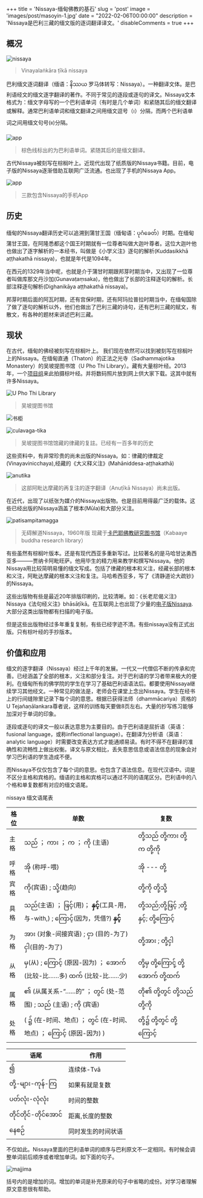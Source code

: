 +++
title = 'Nissaya-缅甸佛教的基石'
slug = 'post'
image = 'images/post/masoyin-1.jpg'
date = "2022-02-06T00:00:00"
description = 'Nissaya是巴利三藏的缅文版的逐词翻译译文。'
disableComments = true
+++
## 概况

![nissaya](../../images/vinayalankara-nissaya.jpg)
>Vinayalaṅkāra ṭīkā nissaya

巴利缅文逐词翻译（缅语：နိဿယ 罗马体转写：Nissaya）。一种翻译文体。是巴利语经文的缅文逐字翻译的著作。不同于常见的逐段或逐句的译文。Nissaya文本格式为：缅文字母写的一个巴利语单词（有时是几个单词）和紧随其后的缅文翻译或解释。通常巴利语单词和缅文翻译之间用缅文逗号（၊）分隔，而两个巴利语单词之间用缅文句号(။)分隔。

![app](../../images/sample.jpg)

>棕色线标出的为巴利语单词。紧随其后的是缅文翻译。

古代Nissaya被刻写在棕榈叶上。近现代出现了纸质版的Nissaya书籍。目前，电子版的Nissaya逐渐借助互联网广泛流通。也出现了手机的Nissaya App。

![app](../../images/nissaya-app.jpg)
>三款包含Nissaya的手机App

## 历史

缅甸的Nissaya翻译历史可以追溯到蒲甘王国（缅甸语：ပုဂံခေတ်）时期。在缅甸蒲甘王国，在阿隆悉都这个国王时期就有一位尊者叫做大迦叶尊者。这位大迦叶他也做出了逐字解析的一本经书，叫做是《小学义注》逐句的解析(Kuddasikkhā aṭṭhakathā nissaya)，也就是年代是1094年。

在西元的1329年当中呢，也就是介于蒲甘时期跟邦芽时期当中，又出现了一位尊者叫做库那文丹沙加(Gunavaṭaṃsaka)，他也做出了长部的注释逐句的解析。长部注释逐句解析(Dighanikāya aṭṭhakathā nissaya)。

邦芽时期后面的阿瓦时期，还有宫保时期，还有阿玛拉普拉时期当中，在缅甸国除了做了逐句的解析以外，他们也做出了巴利三藏的诗句，还有巴利三藏的赋文，有散文，有各种的题材来讲述巴利三藏。



## 现状

在古代，缅甸的佛经被刻写在棕榈叶上。
我们现在依然可以找到被刻写在棕榈叶上的Nissaya。在缅甸直通（Thaton）的正法之光寺（Sadhamma­jotika Monastery）的吴坡提图书馆（U Pho Thi Library）。藏有大量棕叶经。2013年，一个[项目组](https://mmdl.utoronto.ca/about/the-project-to-digitize/)来此拍摄棕叶经。并将数码照片放到网上供大家下载。这其中就有许多Nissaya。

![U Pho Thi Library](../../images/1-UPhoThi-1024x768.jpg)
>吴坡提图书馆

![书柜](../../images/2-ms-cabinet-e1511321950399-768x1024.jpg)


![culavaga-tika](../../images/culavaga-tika.jpg)
>吴坡提图书馆馆藏的律藏的复註。已经有一百多年的历史

这些资料中，有非常珍贵的尚未出版的Nissaya。如：律藏的律裁定(Vinayavinicchaya),经藏的《大义释义注》(Mahāniddesa-aṭṭhakathā)

![anutika](../../images/anutika-1.jpg)
>这部阿毗达摩藏的再复注的逐字翻译（Anuṭīkā Nissaya）尚未出版。

在近代，出现了以纸张为媒介的Nissaya出版物。也是目前用得最广泛的载体。这些已经出版的Nissaya涵盖了根本(Mūla)和大部分义注。

![patisampitamagga](../../images/patisampitamagga.jpg)
>无碍解道Nissaya，1960年版 现藏于[卡巴耶佛教研究图书馆](http://www.kbrl.gov.mm/)（Kabaaye buddha research library）

有些虽然有棕榈叶版本。还是有现代西亚多重新写过。比较著名的是马哈甘达勇西亚多———贾纳卡阿毗旺萨。他用毕生的精力用来教学和撰写Nissaya。他的Nissaya用比较简明易懂的缅文写成。包括了律藏的根本和义注，经藏长部的根本和义注，阿毗达摩藏的根本义注和复注。马哈希西亚多，写了《清静道论大疏钞》的Nissaya。

这些出版物有些是最近20年排版印刷的，比较清晰。如：《长老尼偈义注》Nissaya《法句经义注》bhāsāṭīkā。在互联网上也出现了少量的[电子版Nissaya](https://palimyanmarpitaka.blogspot.com/2021/05/blog-post_36.html). 大部分这类出版物都有扫描的电子版。

但是这些出版物经过多年重复复制，有些已经字迹不清。有些nissaya没有正式出版。只有棕叶经的手抄版本。

## 价值和应用

缅文的逐字翻译（Nissaya）经过上千年的发展。一代又一代僧侣不断的传承和完善。已经涵盖了全部的根本，义注和部分复注。对于巴利语的学习者带来极大的便利。在缅甸所有的佛学院的学生在学习了基础巴利语语法后。都要使用Nissaya继续学习其他经文。一种常见的做法是，老师会在课堂上念出Nissaya。学生在经书上的行间缝隙里记录下每个词的意思。根据已获得法师（dhammācariya）资格的U Tejañaṇālankara尊者说，这样的训练每天要做8页左右。大量的抄写练习能够加深对于单词的印象。

逐段或逐句的译文一般以表达意思为主要目的。由于巴利语是屈折语（英语：fusional language，或称inflectional language）。在翻译为分析语（英语：analytic language）时需要改变表达方式才能通顺易读。有时不得不在翻译的准确性和流畅性上做出权衡。译文与原文相比，丢失意思信息或语法信息的现象会对学习巴利语的学生造成不便。

而Nissaya不仅仅包含了每个词的意思。也包含了语法信息。在现代汉语中。词是不区分主格和宾格的。缅语的主格和宾格可以通过不同的语尾区分。巴利语中的八个格和单复数都有对应的缅文语尾。

nissaya 缅文语尾表

| 格位 | 单数 | 复数 |
| - | - | - | 
|主格|  သည် ； ကား ； က ； ကို (主语) | တို့သည် တို့ကား  တို့က တို့ကို |  
|呼格|  အို (称呼-喂) | အို --- တို့ |
|宾格| ကို(宾语) ; သို့(趋向) | တို့ကို  တို့သို့ |
|具格| သည်(主语) ； ဖြင့်(用)； **နှင့်**(工具-用，与-with,) ;  ကြောင့်(因为，凭借?)  **နှင့်**  |တို့သည်;တို့ဖြင့် ;တို့နှင့်; တို့ကြောင့် |
|为格| အား (对象-间接宾语) ; ငှာ (目的-为了)  ငှါ(目的-为了) | တို့အား ; တို့ငှါ |
|从格|  မှ(从) ;  ကြောင့် (原因-因为) ； အောက် (比较-比……多) ထက် (比较-比……少)  | တို့မှ တို့ကြောင်ု့  တို့အောက် တို့ထက် |
|属格| ၏ (从属关系-“……的” ； တွင် (处-范围) ; သည် (主语) ; ကို (宾语) | တို၏ တို့တွင် တို့သည် တို့ကို  |
|处格| ( ၌ (在-时间、地点) ； တွင် (在-时间、地点) ；  ကြောင့် (原因-因为) )  | တို့၌ တို့တွင် တို့ကြောင့် |


| 语尾 | 作用 |
| - | - |
| ၍  |  连续体-Tvā |
| တို့-များ-ကုန်-ကြ  |  如果有就是复数 |
| ပတ်လုံး-လုံလုံး  | 时间的整数 |
| တိုင်တိုင်-တိုင်အောင်  |  距离,长度的整数 |
| နေစဉ်  |  同时发生的时间状语 |

不仅如此。Nissaya里面的巴利语单词的顺序与巴利原文不一定相同。有时候会调整单词前后顺序或者增加单词。如下面的句子。

![majjima](../../images/sample2.png)

括号内的是增加的词。增加的单词是补充原来的句子中省略的成份。对学习者理解原文意思很有帮助。